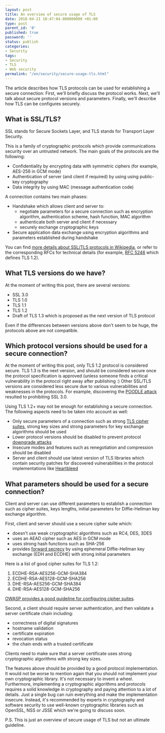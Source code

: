 ```yaml
---
layout: post
title: An overview of secure usage of TLS
date: 2018-04-21 10:47:04.000000000 +01:00
type: post
parent_id: '0'
published: true
password: ''
status: publish
categories:
- Security
tags:
- Security
- TLS
- Web security
permalink: "/en/security/secure-usage-tls.html"
---
```

The article describes how TLS protocols can be used for establishing a secure connection: First, we'll briefly discuss the protocol works. Next, we'll talk about secure protocol versions and parameters. Finally, we'll describe how TLS can be configures securely.

## What is SSL/TLS?

SSL stands for Secure Sockets Layer, and TLS stands for&nbsp;Transport Layer Security.

This is a family of cryptographic protocols which provide communications security over an untrusted network. The main goals of the protocols are the following:

- Confidentiality by encrypting data with symmetric ciphers (for example, AES-256 in GCM mode)
- Authentication of server (and client if required) by using&nbsp;using public-key cryptography
- Data integrity by using MAC (message authentication code)

A connection contains two main phases:

- Handshake which allows client and server to:
  - negotiate parameters for a secure connection such as encryption algorithm, authentication scheme, hash function, MAC algorithm
  - authenticate both server and client if necessary
  - securely exchange cryptographic keys
- Secure application data exchange using encryption algorithms and parameters established during handshake

You can find [more details about SSL/TLS protocols in Wikipedia](https://en.wikipedia.org/wiki/Transport_Layer_Security), or refer to the corresponding RFCs for technical details (for example,&nbsp;[RFC 5246](https://www.ietf.org/rfc/rfc5246.txt)&nbsp;which defines TLS 1.2).

## What TLS versions do we have?

At the moment of writing this post, there are several versions:

- SSL 3.0
- TLS 1.0
- TLS 1.1
- TLS 1.2
- Draft of TLS 1.3 which is proposed as the next version of TLS protocol

Even if the differences between versions above don't seem to be huge, the protocols above are not compatible.

## Which protocol versions should be used for a secure connection?

At the moment of writing this post, only TLS 1.2 protocol is considered secure. TLS 1.3 is the next version, and should be considered secure once the protocol specification is approved (unless someone finds a critical vulnerability in the protocol right away after publishing :) Other SSL/TLS versions are considered less secure due to various vulnerabilities and weaknesses in the protocols. For example, discovering the [POODLE attack](https://en.wikipedia.org/wiki/POODLE) resulted to prohibiting SSL 3.0.

Using TLS 1.2+ may not be enough for establishing a secure connection. The following aspects need to be taken into account as well:

- Only secure parameters of a connection such as strong [TLS cipher suites](https://en.wikipedia.org/wiki/Cipher_suite), strong key sizes and strong parameters for key exchange algorithms should be used
- Lower protocol versions should be disabled to prevent protocol [downgrade attacks](https://en.wikipedia.org/wiki/Downgrade_attack)
- Insecure modes and features such as renegotiation and&nbsp;compression should be disabled
- Server and client should use latest version of TLS libraries which contain security patches for discovered vulnerabilities in the protocol implementations like [Heartbleed](https://en.wikipedia.org/wiki/Heartbleed)

## What parameters should be used for a secure connection?

Client and server can use different parameters to establish a connection such as cipher suites, keys lengths, initial parameters for Diffie-Hellman key exchange algorithm.

First, client and server should use a secure cipher suite which:

- doesn't use weak cryptographic algorithms such as RC4, DES, 3DES
- uses an AEAD cipher such as AES in GCM mode
- uses strong hash functions such as SHA-256
- provides&nbsp;[forward secrecy](https://en.wikipedia.org/wiki/Forward_secrecy)&nbsp;by using ephemeral Diffie-Hellman key exchange (EDH and ECDHE) with strong initial parameters

Here is a list of good cipher suites for TLS 1.2:

1. ECDHE-RSA-AES256-GCM-SHA384
2. ECDHE-RSA-AES128-GCM-SHA256
3. DHE-RSA-AES256-GCM-SHA384
4. DHE-RSA-AES128-GCM-SHA256

[OWASP provides a good guideline for configuring cipher suites](https://www.owasp.org/index.php/Transport_Layer_Protection_Cheat_Sheet#Server_Protocol_and_Cipher_Configuration).

Second, a client should require server authentication, and then validate a server certificate chain including:

- correctness of digital signatures
- hostname validation
- certificate expiration
- revocation status
- the chain ends with a trusted certificate

Clients need to make sure that a server certificate uses strong cryptographic algorithms with strong key sizes.

The features above should be provided by a good protocol implementation. It would not be worse to mention again that you should not implement your own cryptographic library. It's not necessary to invent a wheel. Furthermore, implementing a cryptographic algorithms and protocols requires a solid knowledge in cryptography and paying attention to a lot of details. Just a single bug can ruin everything and make the implementation insecure. Instead, it's recommended by experts in cryptography and software security to use well-known cryptographic libraries such as OpenSSL, NSS or JSSE which we're going to discuss soon.

P.S. This is just an overview of secure usage of TLS but not an ultimate guideline.


